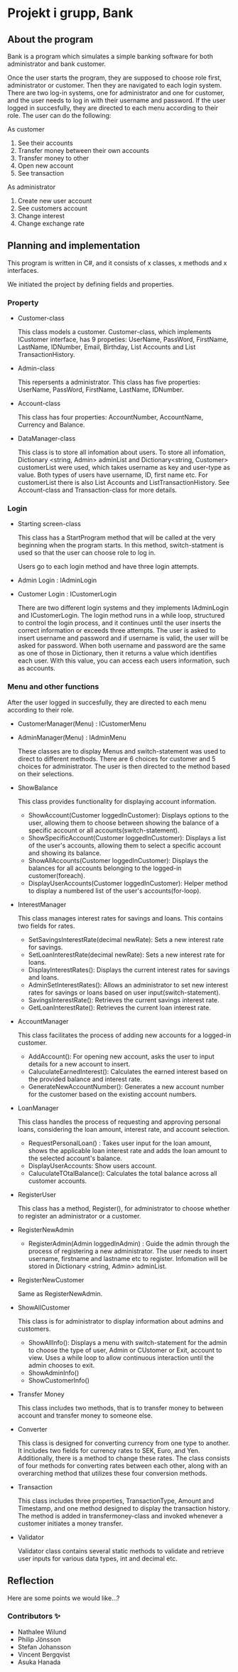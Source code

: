 # Projekt i grupp, Bank
## About the program
Bank is a program which simulates a simple banking software for both administrator and bank customer.

Once the user starts the program, they are supposed to choose role first, administrator or customer. Then they are navigated to each login system. There are two log-in systems, one for administrator and one for customer, and the user needs to log in with their username and password.
If the user logged in succesfully, they are directed to each menu according to their role. The user can do the following:

As customer
1. See their accounts
2. Transfer money between their own accounts
3. Transfer money to other
4. Open new account
5. See transaction

As administrator
1. Create new user account
2. See customers account
3. Change interest
4. Change exchange rate

## Planning and implementation

This program is written in C#, and it consists of x classes, x methods and x interfaces. 

We initiated the project by defining fields and properties.

### Property

* Customer-class

  This class models a customer. Customer-class, which implements ICustomer interface, has 9 propeties: UserName, PassWord, FirstName, LastName, IDNumber, Email, Birthday, List <Account> Accounts and List <Transaction> TransactionHistory.
  
* Admin-class

  This repersents a administrator. This class has five properties: UserName, PassWord, FirstName, LastName, IDNumber.

* Account-class

  This class has four properties: AccountNumber, AccountName, Currency and Balance. 
  
* DataManager-class

  This class is to store all infomation about users. To store all infomation, Dictionary <string, Admin> adminList and Dictionary<string, Customer> customerList were used, which takes username as key and user-type as value. Both types of users have username, ID, first name etc. For customerList there is also List<Account> Accounts and List<Transaction>TransactionHistory. See Account-class and Transaction-class for more details.

### Login
  
* Starting screen-class

  This class has a StartProgram method that will be called at the very beginning when the program starts. In this method, switch-statment is used so that the user can choose role to log in.

  Users go to each login method and have three login attempts. 
* Admin Login : IAdminLogin
* Customer Login : ICustomerLogin

  There are two different login systems and they implements IAdminLogin and ICustomerLogin. The login method runs in a while loop, structured to control the login process, and it continues until the user inserts the correct information or exceeds three attempts. The user is asked to insert username and password and if username is valid, the user will be asked for password. When both username and password are the same as one of those in Dictionary, then it returns a value which identifies each user. With this value, you can access each users information, such as accounts.

### Menu and other functions
After the user logged in succesfully, they are directed to each menu according to their role.

* CustomerManager(Menu) : ICustomerMenu
* AdminManager(Menu) : IAdminMenu

  These classes are to display Menus and switch-statement was used to direct to different methods. There are 6 choices for customer and 5 choices for administrator. The user is then directed to the method based on their selections.

* ShowBalance

  This class provides functionality for displaying account information.

  * ShowAccount(Customer loggedInCustomer): Displays options to the user, allowing them to choose between showing the balance of a specific account or all accounts(switch-statement).
  * ShowSpecificAccount(Customer loggedInCustomer): Displays a list of the user's accounts, allowing them to select a specific account and showing its balance.
  * ShowAllAccounts(Customer loggedInCustomer): Displays the balances for all accounts belonging to the logged-in customer(foreach).
  * DisplayUserAccounts(Customer loggedInCustomer): Helper method to display a numbered list of the user's accounts(for-loop).

* InterestManager

  This class manages interest rates for savings and loans. This contains two fields for rates.
  
  * SetSavingsInterestRate(decimal newRate): Sets a new interest rate for savings.
  * SetLoanInterestRate(decimal newRate): Sets a new interest rate for loans.
  * DisplayInterestRates(): Displays the current interest rates for savings and loans.
  * AdminSetInterestRates(): Allows an administrator to set new interest rates for savings or loans based on user input(switch-statement).
  * SavingsInterestRate(): Retrieves the current savings interest rate.
  * GetLoanInterestRate(): Retrieves the current loan interest rate.
  
* AccountManager

  This class facilitates the process of adding new accounts for a logged-in customer. 
  * AddAccount(): For opening new account, asks the user to input details for a new account to insert.
  * CaluculateEarnedInterest(): Calculates the earned interest based on the provided balance and interest rate.
  * GenerateNewAccountNumber(): Generates a new account number for the customer based on the existing account numbers.
  
* LoanManager

  This class handles the process of requesting and approving personal loans, considering the loan amount, interest rate, and account selection.

  * RequestPersonalLoan() : Takes user input for the loan amount, shows the applicable loan interest rate and adds the loan amount to the selected account's balance.
  * DisplayUserAccounts: Show users account.
  * CaluculateTOtalBalance(): Calculates the total balance across all customer accounts.
  
* RegisterUser

  This class has a method, Register(), for administrator to choose whether to register an administrator or a customer.
   
* RegisterNewAdmin

  * RegisterAdmin(Admin loggedInAdmin) : Guide the admin through the process of registering a new administrator. The user needs to insert username, firstname and lastname etc to register.
  Infomation will be stored in Dictionary <string, Admin> adminList.

 * RegisterNewCustomer

   Same as RegisterNewAdmin.
   
* ShowAllCustomer

  This class is for administrator to display information about admins and customers.
  
  * ShowAllInfo(): Displays a menu with switch-statement for the admin to choose the type of user, Admin or CUstomer or Exit, account to view. Uses a while loop to allow continuous interaction until the admin chooses to exit.
  * ShowAdminInfo()
  * ShowCustomerInfo() 
  
* Transfer Money

  This class includes two methods, that is to transfer money to between account and transfer money to someone else.

* Converter

  This class is designed for converting currency from one type to another. It includes two fields for currency rates to SEK, Euro, and Yen. Additionally, there is a method to change these rates. The class consists of four methods for converting rates between each other, along with an overarching method that utilizes these four conversion methods.

* Transaction

  This class includes three properties, TransactionType, Amount and Timestamp, and one method designed to display the transaction history. The method is added in transfermoney-class and invoked whenever a customer initiates a money transfer.

* Validator

  Validator class contains several static methods to validate and retrieve user inputs for various data types, int and decimal etc.




## Reflection
Here are some points we would like...?



### Contributors ✨
* Nathalee Wilund
* Philip Jönsson
* Stefan Johansson
* Vincent Bergqvist
* Asuka Hanada
